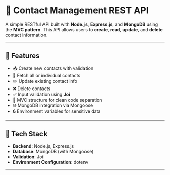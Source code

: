 # 📇 Contact Management REST API

A simple RESTful API built with **Node.js**, **Express.js**, and **MongoDB** using the **MVC pattern**. This API allows users to **create**, **read**, **update**, and **delete** contact information.

---

## 🚀 Features

- 📥 Create new contacts with validation
- 📄 Fetch all or individual contacts
- ✏️ Update existing contact info
- ❌ Delete contacts
- ✅ Input validation using **Joi**
- 📁 MVC structure for clean code separation
- 🌐 MongoDB integration via Mongoose
- 🔒 Environment variables for sensitive data

---

## 🧱 Tech Stack

- **Backend**: Node.js, Express.js
- **Database**: MongoDB (with Mongoose)
- **Validation**: Joi
- **Environment Configuration**: dotenv

---

